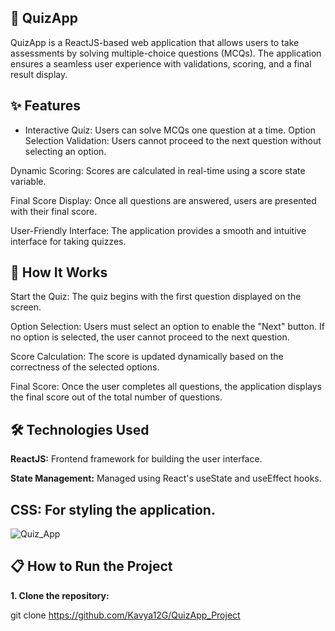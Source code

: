 **🎯 QuizApp**
--------------------------------------------------------------------------------------------------------------------------------------------------------------------
QuizApp is a ReactJS-based web application that allows users to take assessments by solving multiple-choice questions (MCQs). The application ensures a seamless user experience with validations, scoring, and a final result display.

**✨ Features**
--------------------------------------------------------------------------------------------------------------------------------------------------------------------
* Interactive Quiz: Users can solve MCQs one question at a time.
Option Selection Validation: Users cannot proceed to the next question without selecting an option.

Dynamic Scoring: Scores are calculated in real-time using a score state variable.

Final Score Display: Once all questions are answered, users are presented with their final score.

User-Friendly Interface: The application provides a smooth and intuitive interface for taking quizzes.

**🚀 How It Works**
--------------------------------------------------------------------------------------------------------------------------------------------------------------------
Start the Quiz: The quiz begins with the first question displayed on the screen.

Option Selection: Users must select an option to enable the "Next" button. If no option is selected, the user cannot proceed to the next question.

Score Calculation: The score is updated dynamically based on the correctness of the selected options.

Final Score: Once the user completes all questions, the application displays the final score out of the total number of questions.

**🛠️ Technologies Used**
--------------------------------------------------------------------------------------------------------------------------------------------------------------------
**ReactJS:** Frontend framework for building the user interface.

**State Management:** Managed using React's useState and useEffect hooks.

**CSS:** For styling the application.
--------------------------------------------------------------------------------------------------------------------------------------------------------------------

![Quiz_App](https://github.com/user-attachments/assets/576ad47d-dce5-4722-8669-19ef9eb06cac)


**📋 How to Run the Project**
--------------------------------------------------------------------------------------------------------------------------------------------------------------------
**1. Clone the repository:**

git clone https://github.com/Kavya12G/QuizApp_Project
